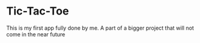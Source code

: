 # Tic-Tac-Toe

This is my first app fully done by me. A part of a bigger project that will not come in the near future
